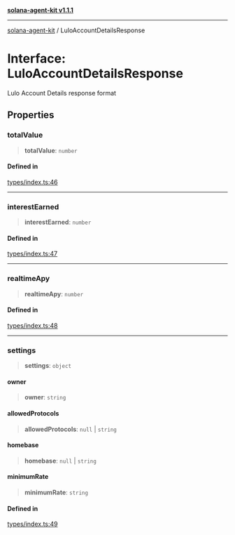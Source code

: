[**solana-agent-kit v1.1.1**](../README.md)

***

[solana-agent-kit](../README.md) / LuloAccountDetailsResponse

# Interface: LuloAccountDetailsResponse

Lulo Account Details response format

## Properties

### totalValue

> **totalValue**: `number`

#### Defined in

[types/index.ts:46](https://github.com/scriptscrypt/solana-agent-kit/blob/4c8fad738fa9f59b8988f2e035ba86e7943593b8/src/types/index.ts#L46)

***

### interestEarned

> **interestEarned**: `number`

#### Defined in

[types/index.ts:47](https://github.com/scriptscrypt/solana-agent-kit/blob/4c8fad738fa9f59b8988f2e035ba86e7943593b8/src/types/index.ts#L47)

***

### realtimeApy

> **realtimeApy**: `number`

#### Defined in

[types/index.ts:48](https://github.com/scriptscrypt/solana-agent-kit/blob/4c8fad738fa9f59b8988f2e035ba86e7943593b8/src/types/index.ts#L48)

***

### settings

> **settings**: `object`

#### owner

> **owner**: `string`

#### allowedProtocols

> **allowedProtocols**: `null` \| `string`

#### homebase

> **homebase**: `null` \| `string`

#### minimumRate

> **minimumRate**: `string`

#### Defined in

[types/index.ts:49](https://github.com/scriptscrypt/solana-agent-kit/blob/4c8fad738fa9f59b8988f2e035ba86e7943593b8/src/types/index.ts#L49)
